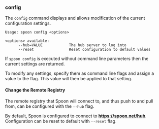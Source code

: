 ### config

The `config` command displays and allows modification of the current configuration settings.

```
Usage: spoon config <options>

<options> available:
      --hub=VALUE            The hub server to log into
      --reset                Reset configuration to default values
```

If `spoon config` is executed without command line parameters then the current settings are returned. 

To modify any settings, specify them as command line flags and assign a value to the flag. This value will then be applied to that setting. 

#### Change the Remote Registry

The remote registry that Spoon will connect to, and thus push to and pull from, can be configured with the `--hub` flag. 

By default, Spoon is configured to connect to **https://spoon.net/hub**. Configuration can be reset to default with `--reset` flag. 